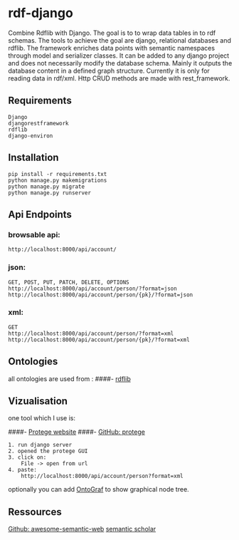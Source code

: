 # rdf-django
Combine Rdflib with Django.
The goal is to to wrap data tables in to rdf schemas.
The tools to achieve the goal are django, relational databases and rdflib.
The framework enriches data points with semantic namespaces through model and serializer classes. It can be added to any django project and does not necessarily modify the database schema. Mainly it outputs the database content in a defined graph structure. Currently it is only for reading data in rdf/xml.
Http CRUD methods are made with rest_framework.

## Requirements
    Django
    djangorestframework
    rdflib
    django-environ

## Installation
    pip install -r requirements.txt
    python manage.py makemigrations
    python manage.py migrate
    python manage.py runserver

## Api Endpoints
### browsable api:
    http://localhost:8000/api/account/
### json:
    GET, POST, PUT, PATCH, DELETE, OPTIONS
    http://localhost:8000/api/account/person/?format=json
    http://localhost:8000/api/account/person/{pk}/?format=json

### xml:
    GET
    http://localhost:8000/api/account/person/?format=xml
    http://localhost:8000/api/account/person/{pk}/?format=xml

## Ontologies
all ontologies are used from :
####- [rdflib](https://rdflib.readthedocs.io/)

## Vizualisation

one tool which I use is:

####- [Protege website](https://protege.stanford.edu/)
####- [GitHub: protege](https://github.com/protegeproject/protege)

    1. run django server
    2. opened the protege GUI
    3. click on:
        File -> open from url 
    4. paste: 
        http://localhost:8000/api/account/person?format=xml

optionally you can add [OntoGraf](https://protegewiki.stanford.edu/wiki/OntoGraf) to show graphical node tree.


## Ressources

[Github: awesome-semantic-web](https://github.com/semantalytics/awesome-semantic-web#contents)
[semantic scholar](https://www.semanticscholar.org/paper/Social-Participation-Network%3A-Linking-Things%2C-and-Piperagkas-Angarita/86c670ef7454d6a4cbaf6a9c0abe72035eff3dae#references)
